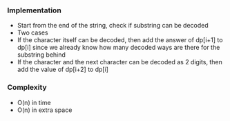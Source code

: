 ### Implementation
- Start from the end of the string, check if substring can be decoded
- Two cases
- If the character itself can be decoded, then add the answer of dp[i+1] to dp[i] since we already know how many decoded ways are there for the substring behind
- If the character and the next character can be decoded as 2 digits, then add the value of dp[i+2] to dp[i]
​
### Complexity
- O(n) in time
- O(n) in extra space
​
​